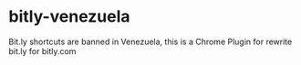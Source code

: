 bitly-venezuela
===============

Bit.ly shortcuts are banned in Venezuela, this is a Chrome Plugin for rewrite bit.ly for bitly.com

